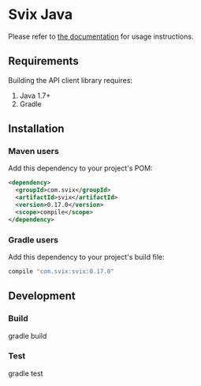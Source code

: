 # Svix Java

Please refer to [the documentation](https://docs.svix.com) for usage instructions.

## Requirements

Building the API client library requires:
1. Java 1.7+
2. Gradle

## Installation

### Maven users

Add this dependency to your project's POM:

```xml
<dependency>
  <groupId>com.svix</groupId>
  <artifactId>svix</artifactId>
  <version>0.17.0</version>
  <scope>compile</scope>
</dependency>
```

### Gradle users

Add this dependency to your project's build file:

```groovy
compile "com.svix:svix:0.17.0"
```


## Development

### Build

gradle build

### Test

gradle test


